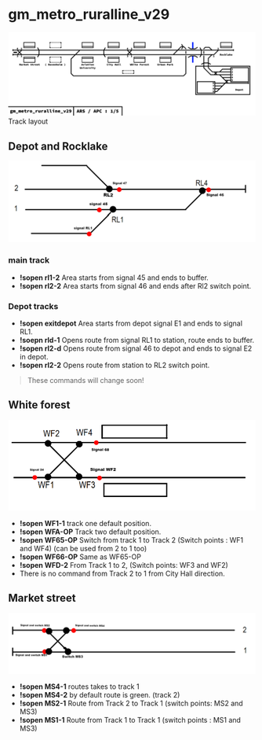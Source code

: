 # gm_metro_ruralline_v29

![Track layout](https://github.com/GamerXsakuboy99/metrostroi-maps/blob/master/pictures/gm_metro_ruralline_v29.png?raw=true)
Track layout


## Depot and Rocklake
![depot and rocklake](https://github.com/GamerXsakuboy99/metrostroi-maps/blob/master/pictures/depot-rocklake.png?raw=true)

### main track
- **!sopen rl1-2** Area starts from signal 45 and ends to buffer.
- **!sopen rl2-2** Area starts from signal 46 and ends after Rl2 switch point.

### Depot tracks
- **!sopen exitdepot** Area starts from depot signal E1 and ends to signal RL1.
- **!soepn rld-1** Opens route from signal RL1 to station, route ends to buffer.
- **!sopen rl2-d** Opens route from signal 46 to depot and ends to signal E2 in depot.
- **!sopen rl2-2** Opens route from station to RL2 switch point.  
> These commands will change soon!

## White forest
![Whiteforest](https://github.com/GamerXsakuboy99/metrostroi-maps/blob/master/pictures/white-forest.png?raw=true)
- **!sopen WF1-1** track one default position.
- **!sopen WFA-OP** Track two default position.
- **!sopen WF65-OP** Switch from track 1 to Track 2 (Switch points : WF1 and WF4) (can be used from 2 to 1 too)
- **!sopen WF66-OP** Same as WF65-OP
- **!sopen WFD-2** From Track 1 to 2, (Switch points: WF3 and WF2)
- There is no command from Track 2 to 1 from City Hall direction.

## Market street
![Marketstreet](https://github.com/GamerXsakuboy99/metrostroi-maps/blob/master/pictures/market%20street.png?raw=true)
- **!sopen MS4-1** routes takes to track 1
- **!sopen MS4-2** by default route is green. (track 2)
- **!sopen MS2-1** Route from Track 2 to Track 1 (switch points: MS2 and MS3)
- **!sopen MS1-1** Route from Track 1 to Track 1 (switch points : MS1 and MS3)
